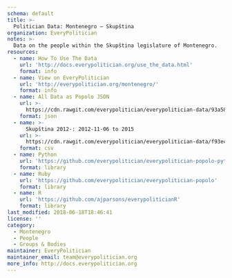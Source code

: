 ```yaml
---
schema: default
title: >-
  Politician Data: Montenegro — Skupština
organization: EveryPolitician
notes: >-
  Data on the people within the Skupština legislature of Montenegro.
resources:
  - name: How To Use The Data
    url: 'http://docs.everypolitician.org/use_the_data.html'
    format: info
  - name: View on EveryPolitician
    url: 'http://everypolitician.org/montenegro/'
    format: info
  - name: All Data as Popolo JSON
    url: >-
      https://cdn.rawgit.com/everypolitician/everypolitician-data/93a58dd962e400bace93a765a81f05f01f7901f4/data/Montenegro/Assembly/ep-popolo-v1.0.json
    format: json
  - name: >-
      Skupština 2012-: 2012-11-06 to 2015
    url: >-
      https://cdn.rawgit.com/everypolitician/everypolitician-data/f93ecce20a907eff09517de00d970968d18b9fc3/data/Montenegro/Assembly/term-25.csv
    format: csv
  - name: Python
    url: 'https://github.com/everypolitician/everypolitician-popolo-python'
    format: library
  - name: Ruby
    url: 'https://github.com/everypolitician/everypolitician-popolo'
    format: library
  - name: R
    url: 'https://github.com/ajparsons/everypoliticianR'
    format: library
last_modified: 2018-06-18T18:46:41
license: ''
category:
  - Montenegro
  - People
  - Groups & Bodies
maintainer: EveryPolitician
maintainer_email: team@everypolitician.org
more_info: http://docs.everypolitician.org
---
```

